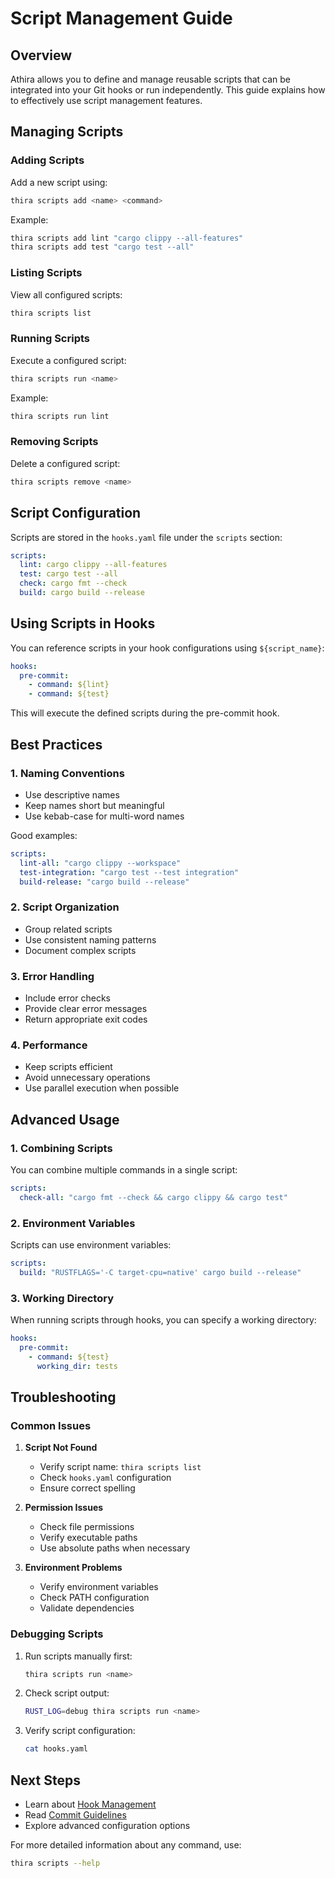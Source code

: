 # Script Management Guide

## Overview

Athira allows you to define and manage reusable scripts that can be integrated into your Git hooks or run independently. This guide explains how to effectively use script management features.

## Managing Scripts

### Adding Scripts

Add a new script using:
```sh
thira scripts add <name> <command>
```

Example:
```sh
thira scripts add lint "cargo clippy --all-features"
thira scripts add test "cargo test --all"
```

### Listing Scripts

View all configured scripts:
```sh
thira scripts list
```

### Running Scripts

Execute a configured script:
```sh
thira scripts run <name>
```

Example:
```sh
thira scripts run lint
```

### Removing Scripts

Delete a configured script:
```sh
thira scripts remove <name>
```

## Script Configuration

Scripts are stored in the `hooks.yaml` file under the `scripts` section:

```yaml
scripts:
  lint: cargo clippy --all-features
  test: cargo test --all
  check: cargo fmt --check
  build: cargo build --release
```

## Using Scripts in Hooks

You can reference scripts in your hook configurations using `${script_name}`:

```yaml
hooks:
  pre-commit:
    - command: ${lint}
    - command: ${test}
```

This will execute the defined scripts during the pre-commit hook.

## Best Practices

### 1. Naming Conventions

- Use descriptive names
- Keep names short but meaningful
- Use kebab-case for multi-word names

Good examples:
```yaml
scripts:
  lint-all: "cargo clippy --workspace"
  test-integration: "cargo test --test integration"
  build-release: "cargo build --release"
```

### 2. Script Organization

- Group related scripts
- Use consistent naming patterns
- Document complex scripts

### 3. Error Handling

- Include error checks
- Provide clear error messages
- Return appropriate exit codes

### 4. Performance

- Keep scripts efficient
- Avoid unnecessary operations
- Use parallel execution when possible

## Advanced Usage

### 1. Combining Scripts

You can combine multiple commands in a single script:

```yaml
scripts:
  check-all: "cargo fmt --check && cargo clippy && cargo test"
```

### 2. Environment Variables

Scripts can use environment variables:

```yaml
scripts:
  build: "RUSTFLAGS='-C target-cpu=native' cargo build --release"
```

### 3. Working Directory

When running scripts through hooks, you can specify a working directory:

```yaml
hooks:
  pre-commit:
    - command: ${test}
      working_dir: tests
```

## Troubleshooting

### Common Issues

1. **Script Not Found**
   - Verify script name: `thira scripts list`
   - Check `hooks.yaml` configuration
   - Ensure correct spelling

2. **Permission Issues**
   - Check file permissions
   - Verify executable paths
   - Use absolute paths when necessary

3. **Environment Problems**
   - Verify environment variables
   - Check PATH configuration
   - Validate dependencies

### Debugging Scripts

1. Run scripts manually first:
   ```sh
   thira scripts run <name>
   ```

2. Check script output:
   ```sh
   RUST_LOG=debug thira scripts run <name>
   ```

3. Verify script configuration:
   ```sh
   cat hooks.yaml
   ```

## Next Steps

- Learn about [Hook Management](hook-management.md)
- Read [Commit Guidelines](commit-guidelines.md)
- Explore advanced configuration options

For more detailed information about any command, use:
```sh
thira scripts --help
```